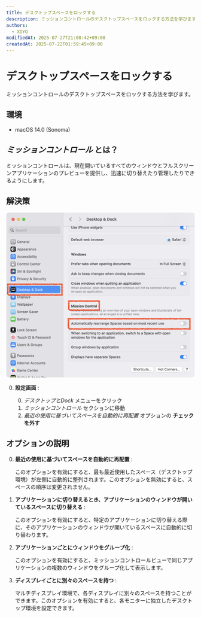 ```yaml
---
title: デスクトップスペースをロックする
description: ミッションコントロールのデスクトップスペースをロックする方法を学びます。
authors:
  - XIYO
modifiedAt: 2025-07-27T21:08:42+09:00
createdAt: 2025-07-22T01:59:45+09:00
---
```

# デスクトップスペースをロックする

ミッションコントロールのデスクトップスペースをロックする方法を学びます。

## 環境

- macOS 14.0 (Sonoma)

## *ミッションコントロール* とは？

ミッションコントロールは、現在開いているすべてのウィンドウとフルスクリーンアプリケーションのプレビューを提供し、迅速に切り替えたり管理したりできるようにします。

## 解決策

![ミッションコントロールオプション設定画面](./assets/2023-10-27-13-36-46.png)

0. **設定画面** :

   0. *デスクトップとDock* メニューをクリック
   1. *ミッションコントロール* セクションに移動
   2. *最近の使用に基づいてスペースを自動的に再配置* オプションの **チェックを外す**

## オプションの説明

0. **最近の使用に基づいてスペースを自動的に再配置** :

   このオプションを有効にすると、最も最近使用したスペース（デスクトップ環境）が左側に自動的に整列されます。このオプションを無効にすると、スペースの順序は変更されません。

1. **アプリケーションに切り替えるとき、アプリケーションのウィンドウが開いているスペースに切り替える** :

   このオプションを有効にすると、特定のアプリケーションに切り替える際に、そのアプリケーションのウィンドウが開いているスペースに自動的に切り替わります。

2. **アプリケーションごとにウィンドウをグループ化** :

   このオプションを有効にすると、ミッションコントロールビューで同じアプリケーションの複数のウィンドウをグループ化して表示します。

3. **ディスプレイごとに別々のスペースを持つ** :

   マルチディスプレイ環境で、各ディスプレイに別々のスペースを持つことができます。このオプションを有効にすると、各モニターに独立したデスクトップ環境を設定できます。

